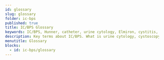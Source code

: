 ```yaml
---
id: glossary
slug: glossary
folder: ic-bps
published: true
title: IC/BPS Glossary
keywords: IC/BPS, Hunner, catheter, urine cytology, Elmiron, cystitis, Interstitial Cystitis, Bladder Pain Syndrome
description: Key terms about IC/BPS. What is urine cytology, cystoscopy, a Hunner lesion or a catheter? The most important terms and definitions, all  in one place.
menutitle: Glossary
blocks:
  - id: ic-bps/glossary
---
```

